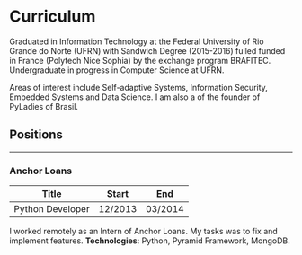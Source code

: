 # Curriculum

Graduated in Information Technology at the Federal University of Rio Grande do Norte (UFRN) with Sandwich Degree (2015-2016) fulled funded in France (Polytech Nice Sophia) by the exchange program BRAFITEC. Undergraduate in progress in Computer Science at UFRN.

Areas of interest include Self-adaptive Systems, Information Security, Embedded Systems and Data Science. I am also a of the founder of PyLadies of Brasil.

## Positions
----------------------------------

### Anchor Loans

| Title  | Start | End   |
|--------|-------|-------|
| Python Developer | 12/2013 | 03/2014  |


I worked remotely as an Intern of Anchor Loans. My tasks was to fix and implement features. **Technologies**: Python, Pyramid Framework, MongoDB. 
